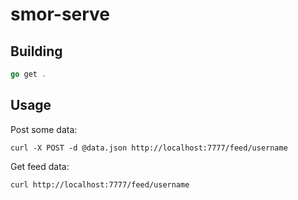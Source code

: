 # smor-serve

## Building

```go
go get .
```

## Usage

Post some data:
```
curl -X POST -d @data.json http://localhost:7777/feed/username
```

Get feed data:

```
curl http://localhost:7777/feed/username
```
